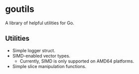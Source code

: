 # goutils
A library of helpful utilities for Go.

## Utilities
- Simple logger struct.
- SIMD-enabled vector types.
  * Currently, SIMD is only supported on AMD64 platforms.
- Simple slice manipulation functions.